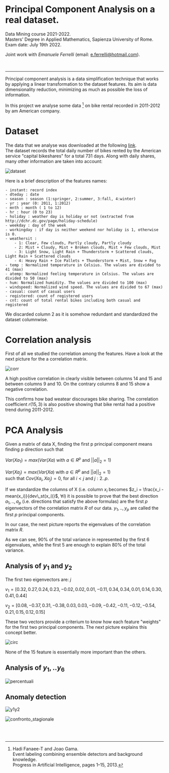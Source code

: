 # Principal Component Analysis on a real dataset.

Data Mining course 2021-2022. <br>
Masters' Degree in Applied Mathematics, Sapienza University of Rome. <br>
Exam date: July 19th 2022.

Joint work with <em>Emanuele Ferrelli</em> (email: [e.ferrelli@hotmail.com](mailto:e.ferrelli#hotmail.com)).

<br/>

---

Principal component analysis is a data 
simplification technique that works by applying 
a linear transformation to the dataset features.
Its aim is data dimensionality reduction, 
minimizing as much as possible the loss of 
information.

In this project we analyse some data [^1] on bike 
rental recorded in 2011-2012 by am American company.

# Dataset
The data that we analyse was downloaded at the 
following [link](https://archive.ics.uci.edu/ml/datasets/Bike+Sharing+Dataset). <br>
The dataset records the total daily number of 
bikes rented by the American service "capital 
bikeshares" for a total 731 days. 
Along with daily shares, many other information 
are taken into account: 

![dataset](dataset.png)


Here is a brief description of the features names:  

	- instant: record index
	- dteday : date
	- season : season (1:springer, 2:summer, 3:fall, 4:winter)
	- yr : year (0: 2011, 1:2012)
	- mnth : month ( 1 to 12)
	- hr : hour (0 to 23)
	- holiday : weather day is holiday or not (extracted from http://dchr.dc.gov/page/holiday-schedule)
	- weekday : day of the week
	- workingday : if day is neither weekend nor holiday is 1, otherwise is 0.
	- weathersit : 
		- 1: Clear, Few clouds, Partly cloudy, Partly cloudy
		- 2: Mist + Cloudy, Mist + Broken clouds, Mist + Few clouds, Mist
		- 3: Light Snow, Light Rain + Thunderstorm + Scattered clouds, Light Rain + Scattered clouds
		- 4: Heavy Rain + Ice Pallets + Thunderstorm + Mist, Snow + Fog
	- temp : Normalized temperature in Celsius. The values are divided to 41 (max)
	- atemp: Normalized feeling temperature in Celsius. The values are divided to 50 (max)
	- hum: Normalized humidity. The values are divided to 100 (max)
	- windspeed: Normalized wind speed. The values are divided to 67 (max)
	- casual: count of casual users
	- registered: count of registered users
	- cnt: count of total rental bikes including both casual and registered

We discarded column 2 as it is somehow redundant 
and standardized the dataset columnwise.

# Correlation analysis
First of all we studied the correlation among the 
features. Have a look at the next picture for the 
a correlation matrix. 

![corr](corr.png)

A high positive correlation 
in clearly visible between columns 14 and 15 and 
between columns 9 and 10. On the contrary columns 
8 and 15 show a negative correlation.

This confirms how bad weatear discourages bike 
sharing.
The correlation coefficient $r(15,3)$ is also 
positive showing that bike rental had a positive 
trend during 2011-2012.

# PCA Analysis
Given a matrix of data X, finding the first p 
principal component means finding p direction 
such that 

$Var(Xa_1)= max(Var(Xa) \text{ with } a \in R^p \text{ and } ||a||_2 = 1)$ 

$Var(Xa_j)= max(Var(Xa) \text{ with } a \in R^p \text{ and } ||a||_2 = 1)$ <br>
$\text{ such that } Cov(Xa_i,Xa_j)=0 \text{, for all } i < j \text{ and } j: 2..p$.


If we standardize the columns of X (i.e. column $x_i$
becomes $z_i = \frac{x_i - mean(x_i)}{dev\_st(x_i)}$, $\forall i$) it is 
possible to prove that the best direction $a_1,..,a_p$ 
(i.e. directions that satisfy the above formulas) are the first $p$ 
eigenvectors of the correlation matrix $R$ of our data.
$y_1,..,y_p$ are called the first $p$ principal components.


In our case, the next picture reports the 
eigenvalues of the correlation matrix $R$.

As we can see, 90% of the total variance in 
represented by the first 6 eigenvalues, while the 
first 5 are enough to explain 80% of the total
 variance.

## Analysis of $y_1$ and $y_2$

The first two eigenvectors are: 
$j$

$v_1 = [0.32, 0.27, 0.24, 0.23, -0.02, 0.02, 0.01, -0.11, 0.34, 0.34, 0.01, 0.14, 0.30, 0.41, 0.44]$

$v_2 = [0.08, -0.37, 0.31, -0.38, 0.03, 0.03, -0.09, -0.42, -0.11, -0.12, -0.54, 0.21, 0.15, 0.12, 0.15]$

These two vectors provide a criterium to know how 
each feature "weights" for the first two principal 
components. The next picture explains this concept 
better.

![circ](circ.png)

None of the 15 feature is essentially more 
important than the others.

## Analysis of $y_1,..y_6$
![percentuali](percentuali.png)

## Anomaly detection
![y1y2](y1y2.png)

![confronto_stagionale](confronto_stagionale.png)

<br/><br/>

[^1]: Hadi Fanaee-T and Joao Gama. <br> Event labeling combining ensemble detectors and background knowledge. <br>Progress in Artificial Intelligence, pages 1–15, 2013.





















